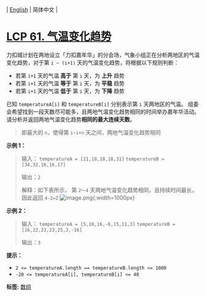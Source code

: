| [English](README_EN.md) | 简体中文 |

# [LCP 61. 气温变化趋势](https://leetcode.cn/problems/6CE719)
力扣城计划在两地设立「力扣嘉年华」的分会场，气象小组正在分析两地区的气温变化趋势，对于第 `i ~ (i+1)` 天的气温变化趋势，将根据以下规则判断：
- 若第 `i+1` 天的气温 **高于** 第 `i` 天，为 **上升** 趋势
- 若第 `i+1` 天的气温 **等于** 第 `i` 天，为 **平稳** 趋势
- 若第 `i+1` 天的气温 **低于** 第 `i` 天，为 **下降** 趋势

已知 `temperatureA[i]` 和 `temperatureB[i]` 分别表示第 `i` 天两地区的气温。
组委会希望找到一段天数尽可能多，且两地气温变化趋势相同的时间举办嘉年华活动。请分析并返回两地气温变化趋势**相同的最大连续天数**。
> 即最大的 `n`，使得第 `i~i+n` 天之间，两地气温变化趋势相同

**示例 1：**
>输入：
>`temperatureA = [21,18,18,18,31]`
>`temperatureB = [34,32,16,16,17]`
>
>输出：`2`
>
>解释：如下表所示， 第 `2～4` 天两地气温变化趋势相同，且持续时间最长，因此返回 `4-2=2`
![image.png](https://pic.leetcode-cn.com/1663902654-hlrSvs-image.png){:width=1000px}


**示例 2：**
>输入：
>`temperatureA = [5,10,16,-6,15,11,3]`
>`temperatureB = [16,22,23,23,25,3,-16]`
>
>输出：`3`

**提示：**
- `2 <= temperatureA.length == temperatureB.length <= 1000`
- `-20 <= temperatureA[i], temperatureB[i] <= 40`

**标签:**  [数组](https://leetcode.cn/tag/array) 